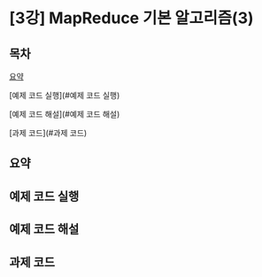 # [3강] MapReduce 기본 알고리즘(3)

## 목차

[요약](#요약)

[예제 코드 실행](#예제 코드 실행)

[예제 코드 해설](#예제 코드 해설)

[과제 코드](#과제 코드)


## 요약



## 예제 코드 실행



## 예제 코드 해설



## 과제 코드
